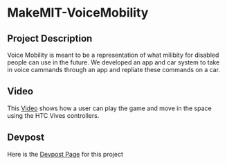 # MakeMIT-VoiceMobility

## Project Description
Voice Mobility is meant to be a representation of what milibity for disabled people can use in the future. We developed an app and car system to take in voice cammands through an app and repliate these commands on a car. 

## Video

This [Video](https://www.youtube.com/watch?time_continue=3&v=M4C3eRrB2W8) shows how a user can play the game and move in the space using the HTC Vives controllers.

## Devpost

Here is the [Devpost Page](https://devpost.com/software/estar-guars) for this project






